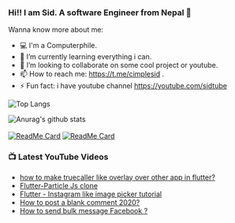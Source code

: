 ### Hi!! I am Sid. A software Engineer from Nepal :triangular_flag_on_post:


Wanna know more about me:

- 💻 I'm a Computerphile.
- 🌱 I’m currently learning everything i can.
- 👯 I’m looking to collaborate on some cool project or youtube.
- 📫 How to reach me: https://t.me/cimplesid .
- ⚡ Fun fact: i have youtube channel https://youtube.com/sidtube

![Top Langs](https://github-readme-stats.vercel.app/api/top-langs/?username=cimplesid&layout=compact&theme=radical)


![Anurag's github stats](https://github-readme-stats.vercel.app/api?username=cimplesid&show_icons=true&theme=radical)<br><br>
[![ReadMe Card](https://github-readme-stats.vercel.app/api/pin/?username=cimplesid&repo=Wifi-jammer-service&theme=radical)](https://github.com/cimplesid/Wifi-jammer-service)
[![ReadMe Card](https://github-readme-stats.vercel.app/api/pin/?username=cimplesid&repo=learn-flutter-youtube&theme=radical)](https://github.com/cimplesid/learn-flutter-youtube)
### 📺 Latest YouTube Videos
<!-- YOUTUBE:START -->
- [how to make truecaller like overlay over other app in flutter?](https://www.youtube.com/watch?v=59K_2KnHEmg)
- [Flutter-Particle Js clone](https://www.youtube.com/watch?v=MYLc8O5PviQ)
- [Flutter - Instagram like image picker tutorial](https://www.youtube.com/watch?v=TfA3koMnhvM)
- [How to post a blank comment 2020?](https://www.youtube.com/watch?v=t6LQKpWdIJc)
- [How to  send bulk message Facebook  ?](https://www.youtube.com/watch?v=JlGKqqZEqr4)
<!-- YOUTUBE:END -->
